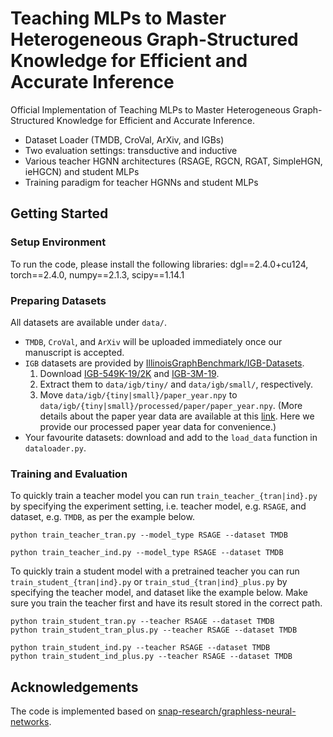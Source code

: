 # Teaching MLPs to Master Heterogeneous Graph-Structured Knowledge for Efficient and Accurate Inference

Official Implementation of Teaching MLPs to Master Heterogeneous Graph-Structured Knowledge for Efficient and Accurate Inference.

- Dataset Loader (TMDB, CroVal, ArXiv, and IGBs)
- Two evaluation settings: transductive and inductive
- Various teacher HGNN architectures (RSAGE, RGCN, RGAT, SimpleHGN, ieHGCN) and student MLPs
- Training paradigm for teacher HGNNs and student MLPs



## Getting Started

### Setup Environment

To run the code, please install the following libraries: dgl==2.4.0+cu124, torch==2.4.0, numpy==2.1.3, scipy==1.14.1



### Preparing Datasets

All datasets are available under `data/`.

- `TMDB`, `CroVal`, and `ArXiv` will be uploaded immediately once our manuscript is accepted.
- `IGB` datasets are provided by [IllinoisGraphBenchmark/IGB-Datasets](https://github.com/IllinoisGraphBenchmark/IGB-Datasets).
  1. Download [IGB-549K-19/2K](https://igb-public-awsopen.s3.amazonaws.com/igb-heterogeneous/igb_heterogeneous_tiny.tar.gz) and [IGB-3M-19](https://igb-public-awsopen.s3.amazonaws.com/igb-heterogeneous/igb_heterogeneous_small.tar.gz).
  2. Extract them to `data/igb/tiny/` and `data/igb/small/`, respectively.
  3. Move `data/igb/{tiny|small}/paper_year.npy` to `data/igb/{tiny|small}/processed/paper/paper_year.npy`. (More details about the paper year data are available at this [link](https://github.com/IllinoisGraphBenchmark/IGB-Datasets/issues/41). Here we provide our processed paper year data for convenience.)
- Your favourite datasets: download and add to the `load_data` function in `dataloader.py`.



### Training and Evaluation

To quickly train a teacher model you can run `train_teacher_{tran|ind}.py` by specifying the experiment setting, i.e. teacher model, e.g. `RSAGE`, and dataset, e.g. `TMDB`, as per the example below.

```
python train_teacher_tran.py --model_type RSAGE --dataset TMDB 

python train_teacher_ind.py --model_type RSAGE --dataset TMDB
```

To quickly train a student model with a pretrained teacher you can run `train_student_{tran|ind}.py` or `train_stud_{tran|ind}_plus.py` by specifying the teacher model, and dataset like the example below. Make sure you train the teacher first and have its result stored in the correct path.

```
python train_student_tran.py --teacher RSAGE --dataset TMDB
python train_student_tran_plus.py --teacher RSAGE --dataset TMDB

python train_student_ind.py --teacher RSAGE --dataset TMDB
python train_student_ind_plus.py --teacher RSAGE --dataset TMDB
```



## Acknowledgements

The code is implemented based on [snap-research/graphless-neural-networks](https://github.com/snap-research/graphless-neural-networks).
